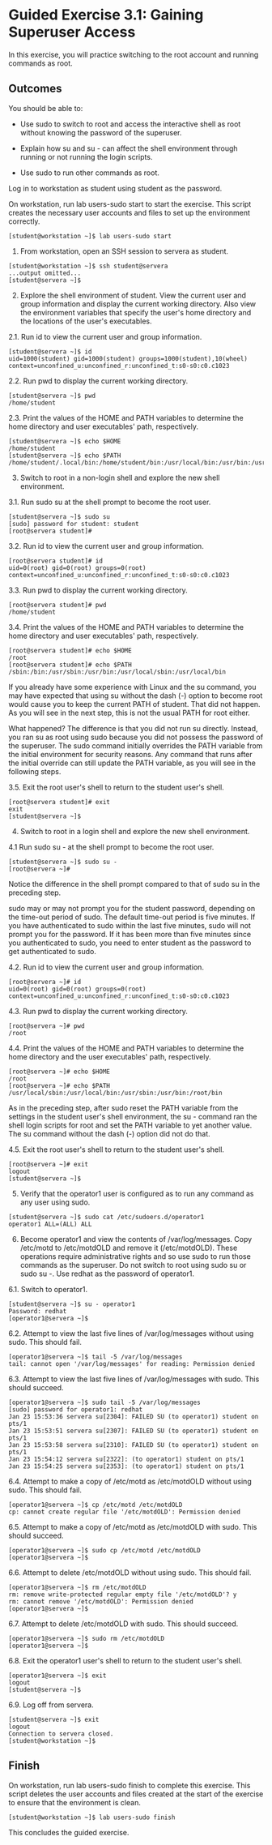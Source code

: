 
# Guided Exercise 3.1: Gaining Superuser Access
In this exercise, you will practice switching to the root account and running commands as root.

## Outcomes

You should be able to:

- Use sudo to switch to root and access the interactive shell as root without knowing the password of the superuser.

- Explain how su and su - can affect the shell environment through running or not running the login scripts.

- Use sudo to run other commands as root.

Log in to workstation as student using student as the password.

On workstation, run lab users-sudo start to start the exercise. This script creates the necessary user accounts and files to set up the environment correctly.

```
[student@workstation ~]$ lab users-sudo start
```

1. From workstation, open an SSH session to servera as student.

```
[student@workstation ~]$ ssh student@servera
...output omitted...
[student@servera ~]$ 
```

2. Explore the shell environment of student. View the current user and group information and display the current working directory. Also view the environment variables that specify the user's home directory and the locations of the user's executables.

2.1. Run id to view the current user and group information.

```
[student@servera ~]$ id
uid=1000(student) gid=1000(student) groups=1000(student),10(wheel) context=unconfined_u:unconfined_r:unconfined_t:s0-s0:c0.c1023
```

2.2. Run pwd to display the current working directory.

```
[student@servera ~]$ pwd
/home/student
```

2.3. Print the values of the HOME and PATH variables to determine the home directory and user executables' path, respectively.

```
[student@servera ~]$ echo $HOME
/home/student
[student@servera ~]$ echo $PATH
/home/student/.local/bin:/home/student/bin:/usr/local/bin:/usr/bin:/usr/local/sbin:/usr/sbin
```

3. Switch to root in a non-login shell and explore the new shell environment.

3.1. Run sudo su at the shell prompt to become the root user.

```
[student@servera ~]$ sudo su
[sudo] password for student: student
[root@servera student]# 
```

3.2. Run id to view the current user and group information.

```
[root@servera student]# id
uid=0(root) gid=0(root) groups=0(root) context=unconfined_u:unconfined_r:unconfined_t:s0-s0:c0.c1023
```

3.3. Run pwd to display the current working directory.

```
[root@servera student]# pwd
/home/student
```

3.4. Print the values of the HOME and PATH variables to determine the home directory and user executables' path, respectively.

```
[root@servera student]# echo $HOME
/root
[root@servera student]# echo $PATH
/sbin:/bin:/usr/sbin:/usr/bin:/usr/local/sbin:/usr/local/bin
```

If you already have some experience with Linux and the su command, you may have expected that using su without the dash (-) option to become root would cause you to keep the current PATH of student. That did not happen. As you will see in the next step, this is not the usual PATH for root either.

What happened? The difference is that you did not run su directly. Instead, you ran su as root using sudo because you did not possess the password of the superuser. The sudo command initially overrides the PATH variable from the initial environment for security reasons. Any command that runs after the initial override can still update the PATH variable, as you will see in the following steps.

3.5. Exit the root user's shell to return to the student user's shell.

```
[root@servera student]# exit
exit
[student@servera ~]$ 
```

4. Switch to root in a login shell and explore the new shell environment.

4.1 Run sudo su - at the shell prompt to become the root user.

```
[student@servera ~]$ sudo su -
[root@servera ~]# 
```

Notice the difference in the shell prompt compared to that of sudo su in the preceding step.

sudo may or may not prompt you for the student password, depending on the time-out period of sudo. The default time-out period is five minutes. If you have authenticated to sudo within the last five minutes, sudo will not prompt you for the password. If it has been more than five minutes since you authenticated to sudo, you need to enter student as the password to get authenticated to sudo.

4.2. Run id to view the current user and group information.

```
[root@servera ~]# id
uid=0(root) gid=0(root) groups=0(root) context=unconfined_u:unconfined_r:unconfined_t:s0-s0:c0.c1023
```

4.3. Run pwd to display the current working directory.

```
[root@servera ~]# pwd
/root
```

4.4. Print the values of the HOME and PATH variables to determine the home directory and the user executables' path, respectively.

```
[root@servera ~]# echo $HOME
/root
[root@servera ~]# echo $PATH
/usr/local/sbin:/usr/local/bin:/usr/sbin:/usr/bin:/root/bin
```

As in the preceding step, after sudo reset the PATH variable from the settings in the student user's shell environment, the su - command ran the shell login scripts for root and set the PATH variable to yet another value. The su command without the dash (-) option did not do that.

4.5. Exit the root user's shell to return to the student user's shell.

```
[root@servera ~]# exit
logout
[student@servera ~]$ 
```

5. Verify that the operator1 user is configured as to run any command as any user using sudo.

```
[student@servera ~]$ sudo cat /etc/sudoers.d/operator1
operator1 ALL=(ALL) ALL
```

6. Become operator1 and view the contents of /var/log/messages. Copy /etc/motd to /etc/motdOLD and remove it (/etc/motdOLD). These operations require administrative rights and so use sudo to run those commands as the superuser. Do not switch to root using sudo su or sudo su -. Use redhat as the password of operator1.

6.1. Switch to operator1.

```
[student@servera ~]$ su - operator1
Password: redhat
[operator1@servera ~]$ 
```

6.2. Attempt to view the last five lines of /var/log/messages without using sudo. This should fail.

```
[operator1@servera ~]$ tail -5 /var/log/messages
tail: cannot open '/var/log/messages' for reading: Permission denied
```

6.3. Attempt to view the last five lines of /var/log/messages with sudo. This should succeed.

```
[operator1@servera ~]$ sudo tail -5 /var/log/messages
[sudo] password for operator1: redhat
Jan 23 15:53:36 servera su[2304]: FAILED SU (to operator1) student on pts/1
Jan 23 15:53:51 servera su[2307]: FAILED SU (to operator1) student on pts/1
Jan 23 15:53:58 servera su[2310]: FAILED SU (to operator1) student on pts/1
Jan 23 15:54:12 servera su[2322]: (to operator1) student on pts/1
Jan 23 15:54:25 servera su[2353]: (to operator1) student on pts/1
```

6.4. Attempt to make a copy of /etc/motd as /etc/motdOLD without using sudo. This should fail.

```
[operator1@servera ~]$ cp /etc/motd /etc/motdOLD
cp: cannot create regular file '/etc/motdOLD': Permission denied
```

6.5. Attempt to make a copy of /etc/motd as /etc/motdOLD with sudo. This should succeed.

```
[operator1@servera ~]$ sudo cp /etc/motd /etc/motdOLD
[operator1@servera ~]$ 
```

6.6. Attempt to delete /etc/motdOLD without using sudo. This should fail.

```
[operator1@servera ~]$ rm /etc/motdOLD
rm: remove write-protected regular empty file '/etc/motdOLD'? y
rm: cannot remove '/etc/motdOLD': Permission denied
[operator1@servera ~]$ 
```

6.7. Attempt to delete /etc/motdOLD with sudo. This should succeed.

```
[operator1@servera ~]$ sudo rm /etc/motdOLD
[operator1@servera ~]$ 
```

6.8. Exit the operator1 user's shell to return to the student user's shell.

```
[operator1@servera ~]$ exit
logout
[student@servera ~]$ 
```

6.9. Log off from servera.

```
[student@servera ~]$ exit
logout
Connection to servera closed.
[student@workstation ~]$ 
```

## Finish

On workstation, run lab users-sudo finish to complete this exercise. This script deletes the user accounts and files created at the start of the exercise to ensure that the environment is clean.

```
[student@workstation ~]$ lab users-sudo finish
```

This concludes the guided exercise.
